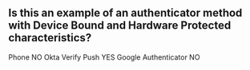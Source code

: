 ## Is this an example of an authenticator method with Device Bound and Hardware Protected characteristics?

Phone NO
Okta Verify Push YES
Google Authenticator NO
